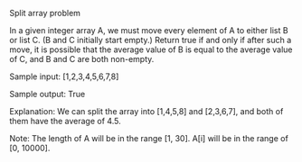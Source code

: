 Split array problem

In a given integer array A, we must move every element of A to either list B or list C. (B and C initially start empty.)
Return true if and only if after such a move, it is possible that the average value of B is equal to the average value of C, and B and C are both non-empty.

Sample input:
[1,2,3,4,5,6,7,8]

Sample output:
True

Explanation: We can split the array into [1,4,5,8] and [2,3,6,7], and both of them have the average of 4.5.

Note:
The length of A will be in the range [1, 30].
A[i] will be in the range of [0, 10000].
